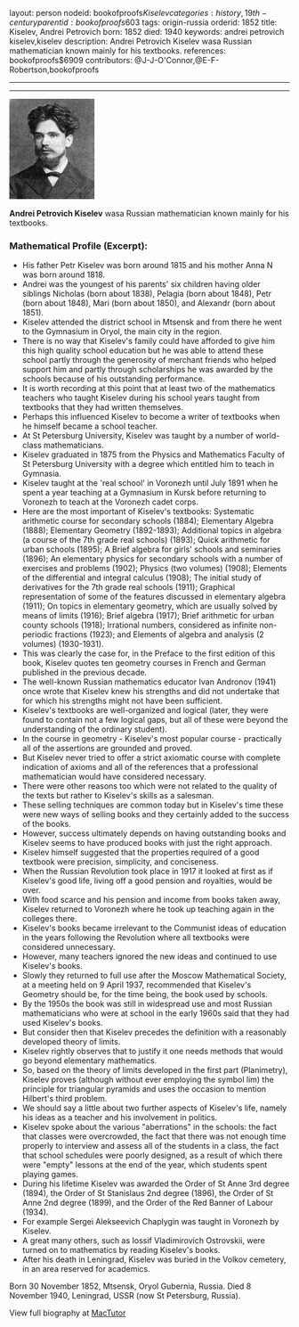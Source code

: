 layout: person
nodeid: bookofproofs$Kiselev
categories: history,19th-century
parentid: bookofproofs$603
tags: origin-russia
orderid: 1852
title: Kiselev, Andrei Petrovich
born: 1852
died: 1940
keywords: andrei petrovich kiselev,kiselev
description: Andrei Petrovich Kiselev wasa Russian mathematician known mainly for his textbooks.
references: bookofproofs$6909
contributors: @J-J-O'Connor,@E-F-Robertson,bookofproofs

---



---

![Kiselev.jpg](https://github.com/bookofproofs/bookofproofs.github.io/blob/main/_sources/_assets/images/portraits/Kiselev.jpg?raw=true)

**Andrei Petrovich Kiselev** wasa Russian mathematician known mainly for his textbooks.

### Mathematical Profile (Excerpt):
* His father Petr Kiselev was born around 1815 and his mother Anna N was born around 1818.
* Andrei was the youngest of his parents' six children having older siblings Nicholas (born about 1838), Pelagia (born about 1848), Petr (born about 1848), Mari (born about 1850), and Alexandr (born about 1851).
* Kiselev attended the district school in Mtsensk and from there he went to the Gymnasium in Oryol, the main city in the region.
* There is no way that Kiselev's family could have afforded to give him this high quality school education but he was able to attend these school partly through the generosity of merchant friends who helped support him and partly through scholarships he was awarded by the schools because of his outstanding performance.
* It is worth recording at this point that at least two of the mathematics teachers who taught Kiselev during his school years taught from textbooks that they had written themselves.
* Perhaps this influenced Kiselev to become a writer of textbooks when he himself became a school teacher.
* At St Petersburg University, Kiselev was taught by a number of world-class mathematicians.
* Kiselev graduated in 1875 from the Physics and Mathematics Faculty of St Petersburg University with a degree which entitled him to teach in Gymnasia.
* Kiselev taught at the 'real school' in Voronezh until July 1891 when he spent a year teaching at a Gymnasium in Kursk before returning to Voronezh to teach at the Voronezh cadet corps.
* Here are the most important of Kiselev's textbooks: Systematic arithmetic course for secondary schools (1884); Elementary Algebra (1888); Elementary Geometry (1892-1893); Additional topics in algebra (a course of the 7th  grade real schools) (1893); Quick arithmetic for urban schools (1895); A Brief algebra for girls' schools and seminaries (1896); An elementary physics for secondary schools with a number of exercises and problems (1902); Physics (two volumes) (1908); Elements of the differential and integral calculus (1908); The initial study of derivatives for the 7th  grade real schools (1911); Graphical representation of some of the features discussed in elementary algebra (1911); On topics in elementary geometry, which are usually solved by means of limits (1916); Brief algebra (1917); Brief arithmetic for urban county schools (1918); Irrational numbers, considered as infinite non-periodic fractions (1923); and Elements of algebra and analysis (2 volumes) (1930-1931).
* This was clearly the case for, in the Preface to the first edition of this book, Kiselev quotes ten geometry courses in French and German published in the previous decade.
* The well-known Russian mathematics educator Ivan Andronov (1941) once wrote that Kiselev knew his strengths and did not undertake that for which his strengths might not have been sufficient.
* Kiselev's textbooks are well-organized and logical (later, they were found to contain not a few logical gaps, but all of these were beyond the understanding of the ordinary student).
* In the course in geometry - Kiselev's most popular course - practically all of the assertions are grounded and proved.
* But Kiselev never tried to offer a strict axiomatic course with complete indication of axioms and all of the references that a professional mathematician would have considered necessary.
* There were other reasons too which were not related to the quality of the texts but rather to Kiselev's skills as a salesman.
* These selling techniques are common today but in Kiselev's time these were new ways of selling books and they certainly added to the success of the books.
* However, success ultimately depends on having outstanding books and Kiselev seems to have produced books with just the right approach.
* Kiselev himself suggested that the properties required of a good textbook were precision, simplicity, and conciseness.
* When the Russian Revolution took place in 1917 it looked at first as if Kiselev's good life, living off a good pension and royalties, would be over.
* With food scarce and his pension and income from books taken away, Kiselev returned to Voronezh where he took up teaching again in the colleges there.
* Kiselev's books became irrelevant to the Communist ideas of education in the years following the Revolution where all textbooks were considered unnecessary.
* However, many teachers ignored the new ideas and continued to use Kiselev's books.
* Slowly they returned to full use after the Moscow Mathematical Society, at a meeting held on 9 April 1937, recommended that Kiselev's Geometry should be, for the time being, the book used by schools.
* By the 1950s the book was still in widespread use and most Russian mathematicians who were at school in the early 1960s said that they had used Kiselev's books.
* But consider then that Kiselev precedes the definition with a reasonably developed theory of limits.
* Kiselev rightly observes that to justify it one needs methods that would go beyond elementary mathematics.
* So, based on the theory of limits developed in the first part (Planimetry), Kiselev proves (although without ever employing the symbol lim) the principle for triangular pyramids and uses the occasion to mention Hilbert's third problem.
* We should say a little about two further aspects of Kiselev's life, namely his ideas as a teacher and his involvement in politics.
* Kiselev spoke about the various "aberrations" in the schools: the fact that classes were overcrowded, the fact that there was not enough time properly to interview and assess all of the students in a class, the fact that school schedules were poorly designed, as a result of which there were "empty" lessons at the end of the year, which students spent playing games.
* During his lifetime Kiselev was awarded the Order of St Anne 3rd   degree (1894), the Order of St Stanislaus 2nd   degree (1896), the Order of St Anne 2nd   degree (1899), and the Order of the Red Banner of Labour (1934).
* For example Sergei Alekseevich Chaplygin was taught in Voronezh by Kiselev.
* A great many others, such as Iossif Vladimirovich Ostrovskii, were turned on to mathematics by reading Kiselev's books.
* After his death in Leningrad, Kiselev was buried in the Volkov cemetery, in an area reserved for academics.

Born 30 November 1852, Mtsensk, Oryol Gubernia, Russia. Died 8 November 1940, Leningrad, USSR (now St Petersburg, Russia).

View full biography at [MacTutor](https://mathshistory.st-andrews.ac.uk/Biographies/Kiselev/)
